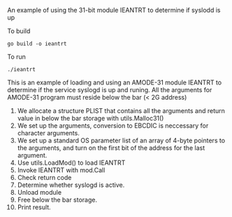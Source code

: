 An example of using the 31-bit module IEANTRT to determine if syslodd is up

To build
```
go build -o ieantrt
```

To run
```
./ieantrt
```


This is an example of loading and using an AMODE-31 module IEANTRT to determine if the service syslogd is up and runing.
All the arguments for AMODE-31 program must reside below the bar (< 2G address) 
1. We allocate a structure PLIST that contains all the arguments and return value in below the bar storage with utils.Malloc31()
2. We set up the arguments, conversion to EBCDIC is neccessary for character arguments.
3. We set up a standard OS parameter list of an array of 4-byte pointers to the arguments, and turn on the first bit of the address for the last argument.
4. Use utils.LoadMod() to load IEANTRT
5. Invoke IEANTRT with mod.Call
6. Check return code
7. Determine whether syslogd is active.
8. Unload module
9. Free below the bar storage.
10. Print result.

